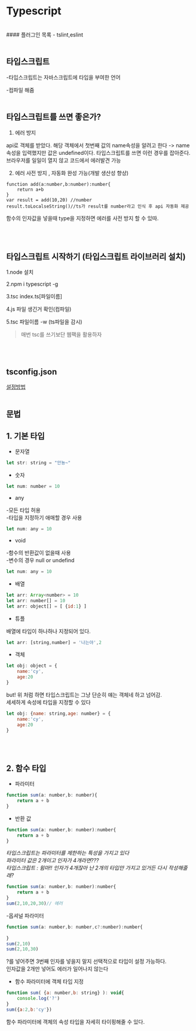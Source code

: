 # Typescript

</br>
#### 플러그인 목록 - tslint,eslint
</br></br>


## 타입스크립트

-타입스크립트는 자바스크립트에 타입을 부여한 언어

-컴파일 해줌
</br></br>

## 타입스크립트를 쓰면 좋은가?

1. 에러 방지

api로 객체를 받았다. 해당 객체에서 첫번째 값의 name속성을 알려고 한다 -> name 속성을 입력했지만 값은 undefined이다. 타입스크립트를 쓰면 이런 경우를 잡아준다. 브라우저를 일일이 열지 않고 코드에서 에러발견 가능

2. 에러 사전 방지 , 자동화 완성 가능(개발 생산성 향상)
````
function add(a:number,b:number):number{
    return a+b
}
var result = add(10,20) //number
result.toLocalseString()//ts가 result를 number라고 인식 후 api 자동화 제공
````
함수의 인자값을 넣을때 type을 지정하면 에러를 사전 방지 할 수 있따.

</br></br>

## 타입스크립트 시작하기 (타입스크립트 라이브러리 설치)
1.node 설치

2.npm i typescript -g

3.tsc index.ts[파일이름]

4.js 파일 생긴거 확인(컴파일)

5.tsc 파일이름 -w (ts파일을 감시)

> 매번 tsc를 쓰기보단 웹팩을 활용하자
> 
</br></br>

## tsconfig.json
[설정방법](https://www.typescriptlang.org/docs/handbook/compiler-options.html )
</br></br>

## 문법
## 1. 기본 타입
- 문자열
````javascript
let str: string = "안뇽~"
````
- 숫자
````javascript
let num: number = 10
````
- any

-모든 타입 허용   
-타입을 지정하기 애매할 경우 사용

````javascript
let num: any = 10
````
- void

-함수의 반환값이 없을때 사용   
-변수의 경우 null or undefind

````javascript
let num: any = 10
````
- 배열
````javascript
let arr: Array<number> = 10
let arr: number[] = 10
let arr: object[] = [ {id:1} ]
````
- 튜플

배열에 타입이 하나하나 지정되어 있다.
````javascript
let arr: [string,number] = '나는야',2
````
- 객체
````javascript
let obj: object = {
    name:'cy',
    age:20
}
````
but! 위 처럼 하면 타입스크립트는 그냥 단순히 얘는 객체네 하고 넘어감.   
세세하게 속성에 타입을 지정할 수 있다
````javascript
let obj: {name: string,age: number} = {
    name:'cy',
    age:20
}
````
<br>
<br>

## 2. 함수 타입
- 파라미터
```javascript
function sum(a: number,b: number){
    return a + b
}
```
- 반환 값
```javascript
function sum(a: number,b: number):number{
    return a + b
}
```
*타입스크립트는 파라미터를 제한하는 특성을 가지고 있다   
파라미터 값은 2개이고 인자가 4개라면???   
타입스크립트 : 윔마!! 인자가 4개잖아 난 2개의 타입만 가지고 있거든 다시 작성해줄래?*
````javascript
function sum(a: number,b: number):number{
    return a + b
}
sum(2,10,20,30)// 에러
````
-옵셔널 파라미터    
````javascript
function sum(a: number,b: number,c?:number):number{
    
}
sum(2,10)
sum(2,10,30)
````
?를 넣어주면 3번째 인자를 넣을지 말지 선택적으로 타입이 설정 가능하다.   
인자값을 2개만 넣어도 에러가 일어나지 않는다

- 함수 파라미터에 객체 타입 지정
```javascript
function sum( {a: number,b: string} ): void{
    console.log('?')
}
sum({a:2,b:'cy'})
```
함수 파라미터에 객체의 속성 타입을 자세히 타이핑해줄 수 있다.

